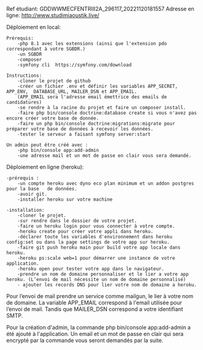Ref étudiant: GDDWWMECFENTRIII2A_296117_20221120181557
Adresse en ligne: http://www.studimiaoustik.live/


Déploiement en local:

    Prérequis:
        -php 8.1 avec les extensions (ainsi que l'extension pdo correspondant à votre SGBDR.)
        -un SGBDR
        -composer
        -symfony cli  https://symfony.com/download
        
    Instructions: 
        -cloner le projet de github
        -créer un fichier .env et définir les variables APP_SECRET, APP_ENV,  DATABASE_URL, MAILER_DSN et APP_EMAIL.
        (APP_EMAIL sera l'adresse email émettrice des emails de candidatures)
        -se rendre à la racine du projet et faire un composer install.
        -faire php bin/console doctrine:database create si vous n'avez pas encore créer votre base de donnée.
        -faire un php bin/console doctrine:migrations:migrate pour préparer votre base de données à recevoir les données.
        -tester le serveur a faisant symfony server:start

    Un admin peut être créé avec :
        -php bin/console app:add-admin
        -une adresse mail et un mot de passe en clair vous sera demandé.

Déploiement en ligne (heroku):

	-prérequis : 
        -un compte heroku avec dyno eco plan minimum et un addon postgres pour la base   de données.
		-avoir git.
		-installer heroku sur votre machine

	-installation: 
		-cloner le projet.
		-sur rendre dans le dossier de votre projet.
		-faire un heroku login pour vous connecter à votre compte. 
		-heroku create pour créer votre appli dans heroku.
        -déclarer toute les variables d'environnement dans heroku config:set ou dans la page settings de votre app sur heroku.
		-faire git push heroku main pour build votre app locale dans heroku.
		-heroku ps:scale web=1 pour démarrer une instance de votre application.
		-heroku open pour tester votre app dans le navigateur.
        -prendre un nom de domaine personnaliser et le lier a votre app heroku. (L’envoi de mail nécessite un nom de domaine personnalisé) 
		- ajouter les records DNS pour lier votre nom de domaine a heroku.

Pour l’envoi de mail prendre un service comme mailgun, le lier à votre nom de domaine. La variable APP_EMAIL correspond à l'email utilisée pour l’envoi de mail. Tandis que MAILER_DSN correspond a votre identifiant SMTP.

Pour la création d'admin, la commande php bin/console app:add-admin a été ajouté à l'application. Un email et un mot de passe en clair qui sera encrypté par la commande vous seront demandés par la suite. 
		
		
	
	
